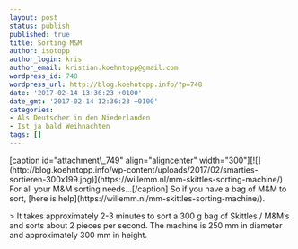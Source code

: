 ```yaml
---
layout: post
status: publish
published: true
title: Sorting M&M
author: isotopp
author_login: kris
author_email: kristian.koehntopp@gmail.com
wordpress_id: 748
wordpress_url: http://blog.koehntopp.info/?p=748
date: '2017-02-14 13:36:23 +0100'
date_gmt: '2017-02-14 12:36:23 +0100'
categories:
- Als Deutscher in den Niederlanden
- Ist ja bald Weihnachten
tags: []
---
```

<p>[caption id="attachment\_749" align="aligncenter" width="300"][![](http://blog.koehntopp.info/wp-content/uploads/2017/02/smarties-sortieren-300x199.jpg)](https://willemm.nl/mm-skittles-sorting-machine/) For all your M&M sorting needs…[/caption] So if you have a bag of M&M to sort, [here is help](https://willemm.nl/mm-skittles-sorting-machine/).</p>
<p>> It takes approximately 2-3 minutes to sort a 300 g bag of Skittles / M&M’s and sorts about 2 pieces per second. The machine is 250 mm in diameter and approximately 300 mm in height.</p>

